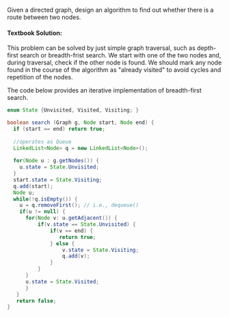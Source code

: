 Given a directed graph, design an algorithm to find out whether there is a route between two nodes. 

#### Textbook Solution:

This problem can be solved by just simple graph traversal, such as depth-first search or breadth-frist search. 
We start with one of the two nodes and, during traversal, check if the other node is found. 
We should mark any node found in the course of the algorithm as "already visited" to avoid cycles and repetition of the nodes. 

The code below provides an iterative implementation of breadth-first search.
```java
enum State {Unvisited, Visited, Visiting; } 

boolean search (Graph g, Node start, Node end) {
  if (start == end) return true;
  
  //operates as Queue
  LinkedList<Node> q = new LinkedList<Node>();
  
  for(Node u : g.getNodes()) {
    u.state = State.Unvisited;
  }
  start.state = State.Visiting;
  q.add(start);
  Node u;
  while(!q.isEmpty()) {
    u = q.removeFirst(); // i.e., dequeue()
    if(u != null) {
      for(Node v: u.getAdjacent()) {
          if(v.state == State.Unvisited) {
              if(v == end) {
                 return true;
              } else {
                  v.state = State.Visiting;
                  q.add(v);
              }
          }
      }
      u.state = State.Visited;
      }
   }
   return false;
}

```
